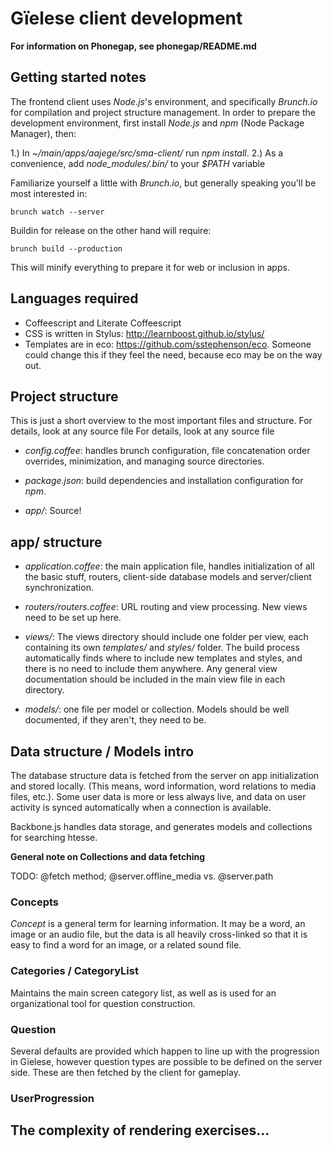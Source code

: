#  Gïelese client development


**For information on Phonegap, see phonegap/README.md**


##  Getting started notes


The frontend client uses *Node.js*'s environment, and specifically *Brunch.io*
for compilation and project structure management. In order to prepare the
development environment, first install *Node.js* and *npm* (Node Package
Manager), then:


 1.) In *~/main/apps/aajege/src/sma-client/* run *npm install*.
 2.) As a convenience, add *node_modules/.bin/* to your *$PATH* variable


Familiarize yourself a little with *Brunch.io*, but generally speaking you'll
be most interested in:


    brunch watch --server


Buildin for release on the other hand will require:


    brunch build --production


This will minify everything to prepare it for web or inclusion in apps.


##  Languages required


 * Coffeescript and Literate Coffeescript
 * CSS is written in Stylus: http://learnboost.github.io/stylus/
 * Templates are in eco: https://github.com/sstephenson/eco. Someone could
   change this if they feel the need, because eco may be on the way out.


##  Project structure


This is just a short overview to the most important files and structure. For
details, look at any source file For details, look at any source file


* *config.coffee*: handles brunch configuration, file concatenation order
  overrides, minimization, and managing source directories.


* *package.json*: build dependencies and installation configuration for *npm*.


* *app/*: Source!


##  app/ structure


* *application.coffee*: the main application file, handles initialization of
  all the basic stuff, routers, client-side database models and server/client
  synchronization.


* *routers/routers.coffee*: URL routing and view processing. New views need to
  be set up here.


* *views/*: The views directory should include one folder per view, each
  containing its own *templates/* and *styles/* folder. The build process
  automatically finds where to include new templates and styles, and there is
  no need to include them anywhere. Any general view documentation should be
  included in the main view file in each directory.


* *models/*: one file per model or collection. Models should be well
  documented, if they aren't, they need to be.


##  Data structure / Models intro


The database structure data is fetched from the server on app initialization
and stored locally. (This means, word information, word relations to media
files, etc.). Some user data is more or less always live, and data on user
activity is synced automatically when a connection is available.


Backbone.js handles data storage, and generates models and collections for
searching htesse.


**General note on Collections and data fetching**


TODO: @fetch method; @server.offline_media vs. @server.path


###  Concepts


*Concept* is a general term for learning information. It may be a word, an
image or an audio file, but the data is all heavily cross-linked so that it is
easy to find a word for an image, or a related sound file.


###  Categories / CategoryList


Maintains the main screen category list, as well as is used for an
organizational tool for question construction.


###  Question


Several defaults are provided which happen to line up with the progression in
Gïelese, however question types are possible to be defined on the server side.
These are then fetched by the client for gameplay.


###  UserProgression






##  The complexity of rendering exercises...


<!-- vim: set ts=4 sw=4 tw=0 syntax=jspwiki : -->


